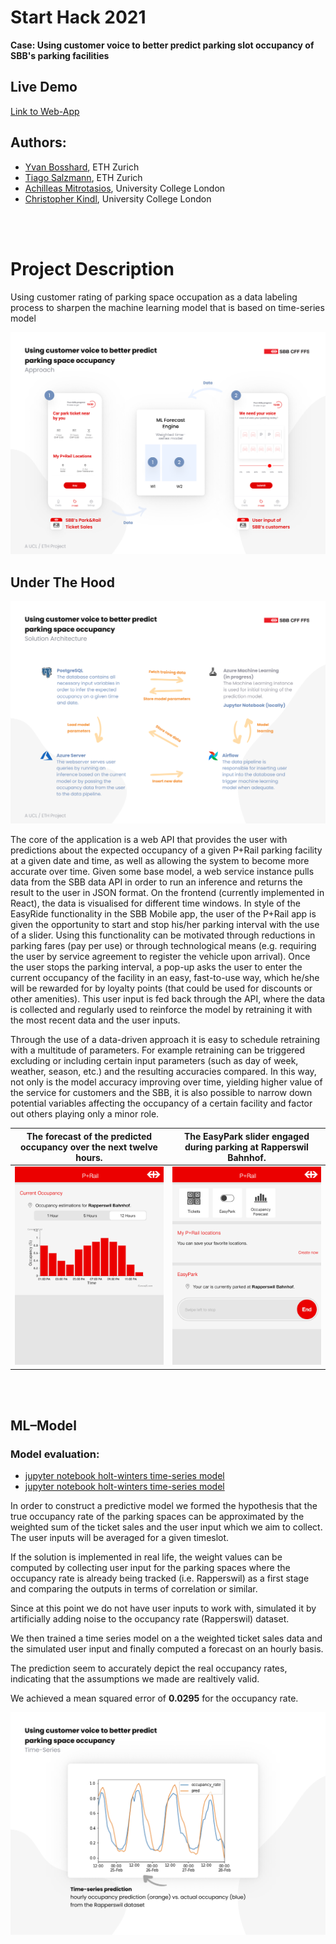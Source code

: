 # Start Hack 2021

**Case: Using customer voice to better predict parking slot occupancy of SBB's parking facilities**

## Live Demo
[Link to Web-App](https://park-and-rail.azurewebsites.net/)

## Authors:
- [Yvan Bosshard](https://https://www.linkedin.com/in/yvan-bosshard/), ETH Zurich
- [Tiago Salzmann](https://www.linkedin.com/in/tiago-salzmann-888818164/), ETH Zurich
- [Achilleas Mitrotasios](https://www.linkedin.com/in/achilleas-mitrotasios/), University College London
- [Christopher Kindl](https://www.linkedin.com/in/kindl/), University College London

<br><br>


# Project Description

Using customer rating of parking space occupation as a data labeling process to sharpen the machine learning model that is based on time-series model

![alt text](https://github.com/christopherkindl/start-hack-2021/blob/main/Approach.png)


## Under The Hood

![alt text](https://github.com/christopherkindl/start-hack-2021/blob/main/Architecture.png)

The core of the application is a web API that provides the user with predictions about the expected occupancy of a given P+Rail parking facility at a given date and time, as well as allowing the system to become more accurate over time. Given some base model, a web service instance pulls data from the SBB data API in order to run an inference and returns the result to the user in JSON format. On the frontend (currently implemented in React), the data is visualised for different time windows. In style of the EasyRide functionality in the SBB Mobile app, the user of the P+Rail app is given the opportunity to start and stop his/her parking interval with the use of a slider. Using this functionality can be motivated through reductions in parking fares (pay per use) or through technological means (e.g. requiring the user by service agreement to register the vehicle upon arrival). Once the user stops the parking interval, a pop-up asks the user to enter the current occupancy of the facility in an easy, fast-to-use way, which he/she will be rewarded for by loyalty points (that could be used for discounts or other amenities). This user input is fed back through the API, where the data is collected and regularly used to reinforce the model by retraining it with the most recent data and the user inputs.

Through the use of a data-driven approach it is easy to schedule retraining with a multitude of parameters. For example retraining can be triggered excluding or including certain input parameters (such as day of week, weather, season, etc.) and the resulting accuracies compared. In this way, not only is the model accuracy improving over time, yielding higher value of the service for customers and the SBB, it is also possible to narrow down potential variables affecting the occupancy of a certain facility and factor out others playing only a minor role.

The forecast of the predicted occupancy over the next twelve hours.             |  The EasyPark slider engaged during parking at Rapperswil Bahnhof.         
:-------------------------:|:-------------------------:
![](./ui_3.png)  |  ![](./ui_1.png)

<br><br>
## ML–Model


### Model evaluation:

- [jupyter notebook holt-winters time-series model](https://github.com/christopherkindl/start-hack-2021/blob/main/01_ml/model_training_achi.ipynb)
- [jupyter notebook holt-winters time-series model](https://github.com/christopherkindl/start-hack-2021/blob/main/01_ml/model_training_chris.ipynb)

In order to construct a predictive model we formed the hypothesis that the true occupancy rate of the parking spaces can be approximated by the weighted sum of the ticket sales and the user input which we aim to collect. The user inputs will be averaged for a given timeslot.

If the solution is implemented in real life, the weight values can be computed by collecting user input for the parking spaces where the occupancy rate is already being tracked (i.e. Rapperswil) as a first stage and comparing the outputs in terms of correlation or similar.

Since at this point we do not have user inputs to work with, simulated it by artificially adding noise to the occupancy rate (Rapperswil) dataset.

We then trained a time series model on a the weighted ticket sales data and the simulated user input and finally computed a forecast on an hourly basis.

The prediction seem to accurately depict the real occupancy rates, indicating that the assumptions we made are realtively valid.

We achieved a mean squared error of **0.0295** for the occupancy rate.

![](./Model.png)
